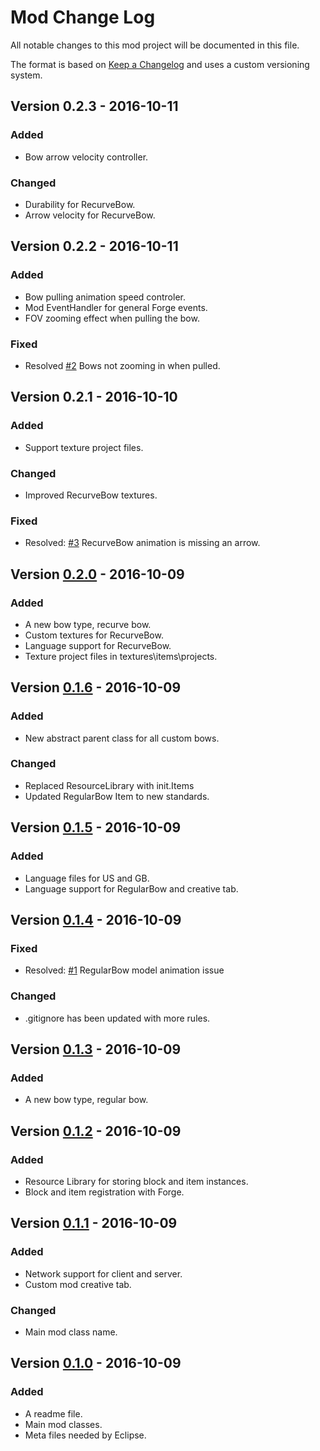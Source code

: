 # Mod Change Log
All notable changes to this mod project will be documented in this file.

The format is based on [Keep a Changelog](http://keepachangelog.com/) and uses a custom versioning system.

## Version 0.2.3 - 2016-10-11
### Added
- Bow arrow velocity controller.

### Changed
- Durability for RecurveBow.
- Arrow velocity for RecurveBow.

## Version 0.2.2 - 2016-10-11
### Added
- Bow pulling animation speed controler.
- Mod EventHandler for general Forge events.
- FOV zooming effect when pulling the bow.

### Fixed
- Resolved [#2](https://github.com/yooksi/Better-Archery-Reborn/issues/2) Bows not zooming in when pulled.

## Version 0.2.1 - 2016-10-10
### Added
- Support texture project files.

### Changed
- Improved RecurveBow textures.

### Fixed
- Resolved: [#3](https://github.com/yooksi/Better-Archery-Reborn/issues/3) RecurveBow animation is missing an arrow.

## Version [0.2.0] - 2016-10-09
### Added
- A new bow type, recurve bow.
- Custom textures for RecurveBow.
- Language support for RecurveBow.
- Texture project files in textures\items\projects.

## Version [0.1.6] - 2016-10-09
### Added
- New abstract parent class for all custom bows.

### Changed
- Replaced ResourceLibrary with init.Items
- Updated RegularBow Item to new standards.

## Version [0.1.5] - 2016-10-09
### Added
- Language files for US and GB.
- Language support for RegularBow and creative tab.

## Version [0.1.4] - 2016-10-09
### Fixed
- Resolved: [#1](https://github.com/yooksi/Better-Archery-Reborn/issues/1) RegularBow model animation issue

### Changed
- .gitignore has been updated with more rules.

## Version [0.1.3] - 2016-10-09
### Added
- A new bow type, regular bow.

## Version [0.1.2] - 2016-10-09
### Added
- Resource Library for storing block and item instances.
- Block and item registration with Forge.

## Version [0.1.1] - 2016-10-09
### Added
- Network support for client and server.
- Custom mod creative tab.

### Changed
- Main mod class name.

## Version [0.1.0] - 2016-10-09
### Added
- A readme file.
- Main mod classes.
- Meta files needed by Eclipse.

[0.2.0]: https://github.com/yooksi/Better-Archery-Reborn/compare/4500b7395764db49c5dbd587b59ccffbafeb32fe...cbf7233f3aa6f3173ec3afc4846bab09ddc0d3ee
[0.1.5]: https://github.com/yooksi/Better-Archery-Reborn/commit/c0c5a80fa7fd615b93ec42dbc14672a84b862bee
[0.1.6]: https://github.com/yooksi/Better-Archery-Reborn/commit/4500b7395764db49c5dbd587b59ccffbafeb32fe
[0.1.4]: https://github.com/yooksi/Better-Archery-Reborn/commit/99ab2984b444ff9c76138a495f77e7e5c195c3c1
[0.1.3]: https://github.com/yooksi/Better-Archery-Reborn/commit/d4707c731dbc9f025ee79733c115bc1f023fddae
[0.1.2]: https://github.com/yooksi/Better-Archery-Reborn/commit/785c7492a0b08482d91da34f7aa98002bbfcc3a9
[0.1.1]: https://github.com/yooksi/Better-Archery-Reborn/commit/6c1fab8c3dd1347815c7ffd8ece730ad39d17a9d
[0.1.0]: https://github.com/yooksi/Better-Archery-Reborn/compare/080c474bc42a577f441af5cb6e00cd4c11c42d98...259a476c59f2d498a267f76f459f4bca594eea9c